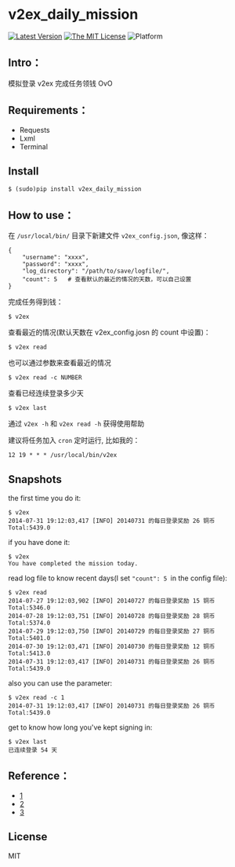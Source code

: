 # v2ex_daily_mission

[![Latest Version][1]][2]
[![The MIT License][3]][4]
![Platform][5]

## Intro：

模拟登录 v2ex 完成任务领钱 OvO

## Requirements：

*  Requests
*  Lxml
*  Terminal

## Install

    $ (sudo)pip install v2ex_daily_mission

## How to use：

在 `/usr/local/bin/` 目录下新建文件 `v2ex_config.json`, 像这样：

    {
        "username": "xxxx",
        "password": "xxxx",
        "log_directory": "/path/to/save/logfile/",
        "count": 5   # 查看默认的最近的情况的天数，可以自己设置
    }

完成任务得到钱：

    $ v2ex

查看最近的情况(默认天数在 v2ex_config.josn 的 count 中设置)：

    $ v2ex read

也可以通过参数来查看最近的情况

    $ v2ex read -c NUMBER

查看已经连续登录多少天

    $ v2ex last

通过 `v2ex -h` 和 `v2ex read -h` 获得使用帮助

建议将任务加入 `cron` 定时运行, 比如我的：

    12 19 * * * /usr/local/bin/v2ex

## Snapshots

the first time you do it:

    $ v2ex
    2014-07-31 19:12:03,417 [INFO] 20140731 的每日登录奖励 26 铜币
    Total:5439.0

if you have done it:

    $ v2ex
    You have completed the mission today.

read log file to know recent days(I set `"count": 5 `in the config file):

    $ v2ex read
    2014-07-27 19:12:03,902 [INFO] 20140727 的每日登录奖励 15 铜币    Total:5346.0
    2014-07-28 19:12:03,751 [INFO] 20140728 的每日登录奖励 28 铜币    Total:5374.0
    2014-07-29 19:12:03,750 [INFO] 20140729 的每日登录奖励 27 铜币    Total:5401.0
    2014-07-30 19:12:03,471 [INFO] 20140730 的每日登录奖励 12 铜币    Total:5413.0
    2014-07-31 19:12:03,417 [INFO] 20140731 的每日登录奖励 26 铜币    Total:5439.0

also you can use the parameter:

    $ v2ex read -c 1
    2014-07-31 19:12:03,417 [INFO] 20140731 的每日登录奖励 26 铜币    Total:5439.0

get to know how long you've kept signing in:

    $ v2ex last
    已连续登录 54 天

## Reference：

* [1](http://www.v2ex.com/t/69166)
* [2](http://www.v2ex.com/t/80927)
* [3](http://www.v2ex.com/t/68549)

## License

MIT


[1]: http://img.shields.io/pypi/v/v2ex_daily_mission.svg
[2]: https://pypi.python.org/pypi/v2ex_daily_mission
[3]: http://img.shields.io/badge/license-MIT-yellow.svg
[4]: https://github.com/lord63/a_bunch_of_code/tree/master/v2ex/LICENSE
[5]: http://img.shields.io/badge/Platform-Linux-green.svg
